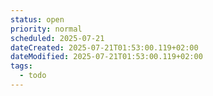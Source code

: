 ```yaml
---
status: open
priority: normal
scheduled: 2025-07-21
dateCreated: 2025-07-21T01:53:00.119+02:00
dateModified: 2025-07-21T01:53:00.119+02:00
tags:
  - todo
---
```


